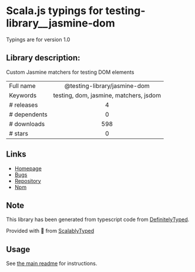 
# Scala.js typings for testing-library__jasmine-dom

Typings are for version 1.0

## Library description:
Custom Jasmine matchers for testing DOM elements

|                    |                 |
| ------------------ | :-------------: |
| Full name          | @testing-library/jasmine-dom |
| Keywords           | testing, dom, jasmine, matchers, jsdom |
| # releases         | 4 |
| # dependents       | 0 |
| # downloads        | 598 |
| # stars            | 0 |

## Links
- [Homepage](https://github.com/testing-library/jasmine-dom#readme)
- [Bugs](https://github.com/testing-library/jasmine-dom/issues)
- [Repository](https://github.com/testing-library/jasmine-dom)
- [Npm](https://www.npmjs.com/package/%40testing-library%2Fjasmine-dom)
    


## Note
This library has been generated from typescript code from [DefinitelyTyped](https://definitelytyped.org).

Provided with :purple_heart: from [ScalablyTyped](https://github.com/oyvindberg/ScalablyTyped)

## Usage
See [the main readme](../../readme.md) for instructions.


